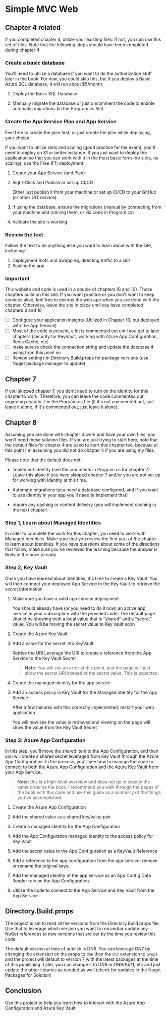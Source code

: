 # Simple MVC Web 

## Chapter 4 related

If you completed chapter 4, utilize your existing files.  If not, you can use this set of files.  Note that the following steps should have been completed during chapter 4

### Create a basic database

You'll need to utilize a database if you want to do the authorization stuff later in the book.  For now, you could skip this, but if you deploy a Basic Azure SQL database, it will run about $5/month.

1. Deploy the Basic SQL Database

1. Manually migrate the database or just uncomment the code to enable automatic migrations (in the Program.cs file).

### Create the App Service Plan and App Service

Feel free to create the plan first, or just create the plan while deploying, your choice.  

If you want to utilize slots and scaling (good practice for the exam), you'll need to deploy an S1 or better instance.  If you just want to deploy the application so that you can work with it in the most basic form (no slots, no scaling), use the Free (F1) deployment.

1. Create your App Service (and Plan)

1. Right-Click and Publish or set up CI/CD

    Either just publish it from your machine or set up CI/CD to your GitHub (or other GIT service).

1. If using the database, ensure the migrations (manual by connecting from your machine and running them, or via code in Program.cs)

1. Validate the site is working

### Review the text

Follow the text to do anything else you want to learn about with the site, including:

1. Deployment Slots and Swapping, directing traffic to a slot
1. Scaling the app

### Important

This website and code is used in a couple of chapters (8 and 10).  Those chapters build on this site.  If you want practice or you don't want to keep services alive, feel free to destroy the web app when you are done with the chapter.  Otherwise, leave the site in place until you have completed chapters 8 and 10

- [ ] Configure your application insights (Utilized in Chapter 10, but deployed with the App Service)
- [ ] Most of the code is present, a lot is commented out until you get to later chapters (security for KeyVault, working with Azure App Configuration, Redis Cache, etc)
- [ ] make sure to check the connection string and update the database if using from this point on
- [ ] Review settings in Directory.Build.props for package versions (use Nuget package manager to update)

## Chapter 7

If you skipped chapter 7, you don't need to turn on the identity for this chapter to work.  Therefore, you can leave the code commented out regarding chapter 7 in the Program.cs file (if it's not commented out, just leave it alone, if it's commented out, just leave it alone).

## Chapter 8

Assuming you are done with chapter 4 work and have your own files, you won't need these solution files.  If you are just trying to start here, note that the default files for chapter 4 are used to start this chapter too, because at this point I'm assuming you did not do chapter 4 if you are using my files.

Please note that the default does not:

- Implement Identity (see the comments in Program.cs for chapter 7).  Leave this alone if you have skipped chapter 7 and/or you are not set up for working with Identity at this time.

- Automate migrations (you need a database configured, and if you want to use identity in your app you'll need to implement that)
- require any caching or content delivery (you will implement caching in the next chapter)

### Step 1, Learn about Managed Identities

In order to complete the work for this chapter, you need to work with Managed Identities.  Make sure that you review the first part of the chapter to learn about identities.  If you have questions about some of the directions that follow, make sure you've reviewed the learning because the answer is likely in the book already.

### Step 2, Key Vault

Once you have learned about identities, it's time to create a Key Vault.  You will then connect your deployed App Service to the Key Vault to retrieve the secret information

1. Make sure you have a valid app service deployment

    You should already have (or you need to do it now) an active app service in your subscription with the provided code.  The default page should be showing both a local value that is "shared" and a "secret" value.  You will be moving the secret value to Key vault soon

1. Create the Azure Key Vault

1. Add a value for the secret into KeyVault

    Retrive the URI 
    Leverage the URI to create a reference from the App Service to the Key Vault Secret

    >**Note**: You will see an error at this point, and the page will just show the secret URI instead of the secret value.  This is expected.

1. Create the managed identity for the app service

1. Add an access policy in Key Vault for the Managed Identity for the App Service

    After a few minutes with this correctly implemented, restart your web application

    You will now see the value is retrieved and viewing on the page will show the value from the Key Vault Secret

### Step 3: Azure App Configuration

In this step, you'll move the shared item to the App Configuration, and then you will create a shared secret leveraged from Key Vault through the Azure App Configuration.  In the process, you'll see how to manage the code to connect to both the Azure App Configuration and the Azure Key Vault from your App Service.

>**Note:** this is a high-level overview and does not go in exactly the same order as the book.  I recommend you walk through the pages of the book with this code and use this guide as a summary of the things you've accomplished.

1. Create the Azure App Configuration

1. Add the shared value as a shared key/value pair

1. Create a managed identity for the App Configuration

1. Add the App Configuration managed identity to the access policy for Key Vault

1. Add the secret value to the App Configuration as a KeyVault Reference

1. Add a reference to the app configuration from the app service; remove or rename the original keys.

1. Add the managed identity of the app service as an App Config Data Reader role on the App Configuration.

1. Utilize the code to connect to the App Service and Key Vault from the App Service.

## Directory.Build.props

The project is set to read all the versions from the Directory.Build.props file.  Use that to leverage which version you want to run and/or update any NuGet references to new versions that are out by the time you review this code.

The default version at time of publish is DN6.  You can leverage DN7 by changing the extension on the props to `dn6` then the `dn7` extension to `props` and the project will default to version 7 with the latest packages at the time of this publishing.  Later, you can change it to DN8 or DN9/10/11, etc and just update the other libraries as needed as well (check for updates in the Nuget Packages for Solution)

## Conclusion

Use this project to help you learn how to interact with the Azure App Configuration and Azure Key Vault
